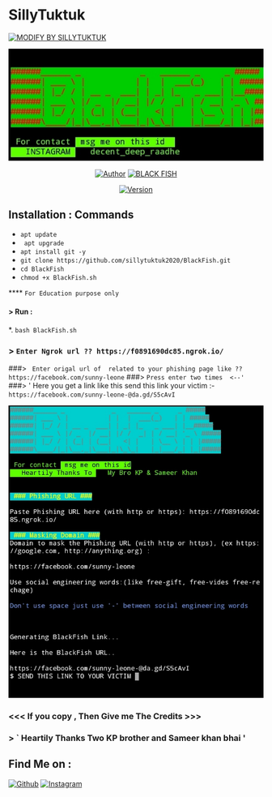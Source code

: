 # SillyTuktuk

<p align="left">
<a href="#"><img title="MODIFY BY SILLYTUKTUK " src="https://img.shields.io/badge/Sillytuktuk-Creations-yellowgreen?colorA=%23ff0000&colorB=%23017e40&style=for-the-badge"></a>
</p>
<p align="center">
<a href="#"><img title="Host" src="https://github.com/sillytuktuk2020/BlackFish/blob/master/Logo.jpg"></a>
</p>
<p align="center">
<a href="https://github.com/SillyTuktuk"><img title="Author" src="https://img.shields.io/badge/modify%20by-Sillytuktuk2020-yellowgreen?style=for-the-badge&logo=github"></a>
<a href="#"><img title="BLACK FISH" src="https://img.shields.io/badge/BlackFish-Hide%20you%20phishing%20link-orange?style=for-the-badge"></a>
</p>
<p align="center">
<a href="#"><img title="Version" src="https://img.shields.io/badge/Version%20-2.0.2-yellow re?style=flat-square"></a>
</p>

## Installation : Commands 

* `apt update`
* ` apt upgrade` 
* `apt install git -y`
* `git clone https://github.com/sillytuktuk2020/BlackFish.git `
* `cd BlackFish`
* ` chmod +x BlackFish.sh `


**** ` For Education purpose only `


#### > Run : 
 *.      ` bash BlackFish.sh  `

### > ` Enter Ngrok url ?? https://f0891690dc85.ngrok.io/ `
###> ` Enter origal url of  related to your phishing page like ??https://facebook.com/sunny-leone` 
###> ` Press enter two times  <--' `<br>
###> ' Here you get a link like this send this link your victim :- `https://facebook.com/sunny-leone-@da.gd/S5cAvI`
<br>
<p align="center">
<img src="https://github.com/sillytuktuk2020/BlackFish/blob/master/IMG_20200911_133512.jpg"/>

### <<< If you copy , Then Give me The Credits >>>
### > ` Heartily Thanks Two KP brother and Sameer khan bhai '
## Find Me on :
[![Github](https://img.shields.io/badge/Github-Sillytuktuk2020-green?style=for-the-badge&logo=github)](https://github.com/sillytuktuk2020)
[![Instagram](https://img.shields.io/badge/IG-decent__deep__raadhe-yellowgreen?style=for-the-badge&logo=instagram)](https://www.instagram.com/decent_deep_raadhe)

